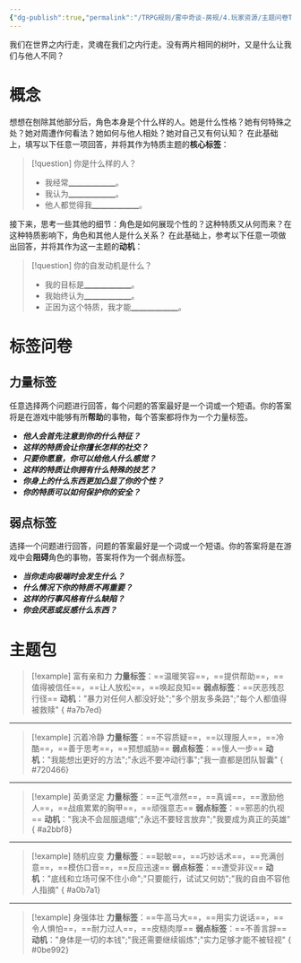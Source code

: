 ```yaml
---
{"dg-publish":true,"permalink":"/TRPG规则/雾中奇谈-房规/4.玩家资源/主题问卷ThemeBook/1.起源主题/7.特质/"}
---
```


我们在世界之内行走，灵魂在我们之内行走。没有两片相同的树叶，又是什么让我们与他人不同？
# 概念
想想在刨除其他部分后，角色本身是个什么样的人。她是什么性格？她有何特殊之处？她对周遭作何看法？她如何与他人相处？她对自己又有何认知？
在此基础上，填写以下任意一项回答，并将其作为特质主题的**核心标签**：
>[!question] 你是什么样的人？
>- 我经常▁▁▁▁▁▁。
>- 我认为▁▁▁▁▁▁。
>- 他人都觉得我▁▁▁▁▁▁。

接下来，思考一些其他的细节：角色是如何展现个性的？这种特质又从何而来？在这种特质影响下，角色和其他人是什么关系？
在此基础上，参考以下任意一项做出回答，并将其作为这一主题的**动机**：
>[!question] 你的自发动机是什么？
>- 我的目标是▁▁▁▁▁▁。
>- 我始终认为▁▁▁▁▁▁。
>- 正因为这个特质，我才能▁▁▁▁▁▁。

# 标签问卷
## 力量标签
任意选择两个问题进行回答，每个问题的答案最好是一个词或一个短语。你的答案将是在游戏中能够有所**帮助**的事物，每个答案都将作为一个力量标签。

- ***他人会首先注意到你的什么特征？***
- ***这样的特质会让你擅长怎样的社交？***
- ***只要你愿意，你可以给他人什么感觉？***
- ***这样的特质让你拥有什么特殊的技艺？***
- ***你身上的什么东西更加凸显了你的个性？***
- ***你的特质可以如何保护你的安全？***

## 弱点标签
选择一个问题进行回答，问题的答案最好是一个词或一个短语。你的答案将是在游戏中会**阻碍**角色的事物，答案将作为一个弱点标签。

- ***当你走向极端时会发生什么？***
- ***什么情况下你的特质不再重要？***
- ***这样的行事风格有什么缺陷？***
- ***你会厌恶或反感什么东西？***

# 主题包

>[!example] 富有亲和力
>**力量标签**：==温暖笑容==，==提供帮助==，==值得被信任==，==让人放松==，==唤起良知==
>**弱点标签**：==厌恶残忍行径==
>**动机**："暴力对任何人都没好处";"多个朋友多条路";"每个人都值得被救赎"
{ #a7b7ed}


---

>[!example] 沉着冷静
>**力量标签**：==不容质疑==，==以理服人==，==冷酷==，==善于思考==，==预想威胁==
>**弱点标签**：==慢人一步==
>**动机**："我能想出更好的方法";"永远不要冲动行事";"我一直都是团队智囊"
{ #720466}


---

>[!example] 英勇坚定
>**力量标签**：==正气凛然==，==真诚==，==激励他人==，==战痕累累的胸甲==，==顽强意志==
>**弱点标签**：==邪恶的仇视==
>**动机**："我决不会屈服退缩";"永远不要轻言放弃";"我要成为真正的英雄"
{ #a2bbf8}


---

>[!example] 随机应变
>**力量标签**：==聪敏==，==巧妙话术==，==充满创意==，==模仿口音==，==反应迅速==
>**弱点标签**：==遭受非议==
>**动机**："底线和立场可保不住小命";"只要能行，试试又何妨";"我的自由不容他人指摘"
{ #a0b7a1}


---

>[!example] 身强体壮
>**力量标签**：==牛高马大==，==用实力说话==，==令人惧怕==，==耐力过人==，==皮糙肉厚==
>**弱点标签**：==不善言辞==
>**动机**："身体是一切的本钱";"我还需要继续锻炼";"实力足够才能不被轻视"
{ #0be992}

